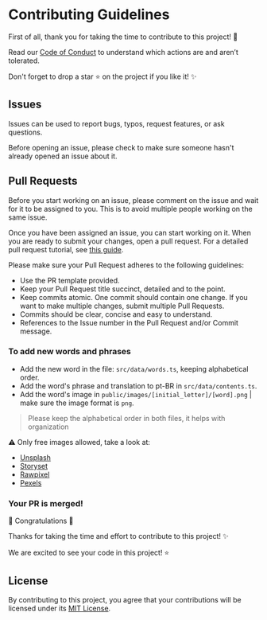 # Contributing Guidelines

First of all, thank you for taking the time to contribute to this project! 🤗

Read our [Code of Conduct](CODE_OF_CONDUCT.md) to understand which actions are and aren’t tolerated.

Don't forget to drop a star ⭐ on the project if you like it! ✨

## Issues

Issues can be used to report bugs, typos, request features, or ask questions.

Before opening an issue, please check to make sure someone hasn't already opened an issue about it.

## Pull Requests

Before you start working on an issue, please comment on the issue and wait for it to be assigned to you. This is to avoid multiple people working on the same issue.

Once you have been assigned an issue, you can start working on it. When you are ready to submit your changes, open a pull request.
For a detailed pull request tutorial, see [this guide](https://www.digitalocean.com/community/tutorials/how-to-create-a-pull-request-on-github).

Please make sure your Pull Request adheres to the following guidelines:

- Use the PR template provided.
- Keep your Pull Request title succinct, detailed and to the point.
- Keep commits atomic. One commit should contain one change. If you want to make multiple changes, submit multiple Pull Requests.
- Commits should be clear, concise and easy to understand.
- References to the Issue number in the Pull Request and/or Commit message.

### To add new words and phrases

- Add the new word in the file: `src/data/words.ts`, keeping alphabetical order.
- Add the word's phrase and translation to pt-BR in `src/data/contents.ts`.
- Add the word's image in `public/images/[initial_letter]/[word].png` | make sure the image format is `png`.

> Please keep the alphabetical order in both files, it helps with organization

⚠️ Only free images allowed, take a look at:

- [Unsplash](https://unsplash.com/)
- [Storyset](https://storyset.com/)
- [Rawpixel](https://www.rawpixel.com/free-images?page=1&premium=free&sort=shuffle)
- [Pexels](https://www.pexels.com/pt-br/)

### Your PR is merged!

🎉 Congratulations 🎉

Thanks for taking the time and effort to contribute to this project! ✨

We are excited to see your code in this project! ⭐

## License

By contributing to this project, you agree that your contributions will be licensed under its [MIT License](LICENSE).
